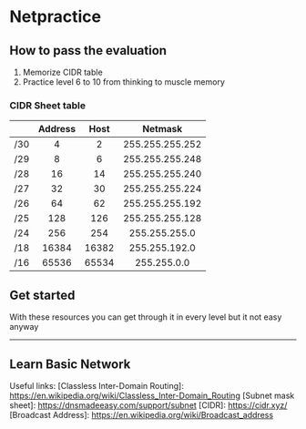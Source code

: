 # Netpractice

## How to pass the evaluation
1. Memorize CIDR table
2. Practice level 6 to 10 from thinking to muscle memory
### CIDR Sheet table
|     | Address |  Host |     Netmask     |
|-----|:-------:|:-----:|:---------------:|
| /30 |    4    |    2  | 255.255.255.252 |
| /29 |    8    |    6  | 255.255.255.248 |
| /28 |   16    |   14  | 255.255.255.240 |
| /27 |   32    |   30  | 255.255.255.224 |
| /26 |   64    |   62  | 255.255.255.192 |
| /25 |  128    |  126  | 255.255.255.128 |
| /24 |  256    |  254  | 255.255.255.0   |
| /18 |  16384  | 16382 | 255.255.192.0   |
| /16 |  65536  | 65534 | 255.255.0.0     |
## Get started

With these resources you can get through it in every level but it not easy anyway

---

## Learn Basic Network 

Useful links:
[Classless Inter-Domain Routing]: https://en.wikipedia.org/wiki/Classless_Inter-Domain_Routing
[Subnet mask sheet]: https://dnsmadeeasy.com/support/subnet
[CIDR]: https://cidr.xyz/
[Broadcast Address]: https://en.wikipedia.org/wiki/Broadcast_address

